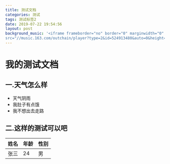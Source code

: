 ```yaml
---
title: 测试文档
categories: 测试
tags: 测试标签2
date: 2019-07-22 19:54:56
layout: post
background_music: '<iframe frameborder="no" border="0" marginwidth="0" marginheight="0" width=100% height=52 
src="//music.163.com/outchain/player?type=2&id=524913480&auto=0&height=32"></iframe>'
---
```


# 我的测试文档
## 一.天气怎么样
   - 天气阴雨
   - 我肚子有点饿
   - 我不想出去走路
## 二.这样的测试可以吧

   | 姓名 | 年龄 | 性别 |
   | ---- | ---- | ----|
   | 张三 | 24   | 男  |

